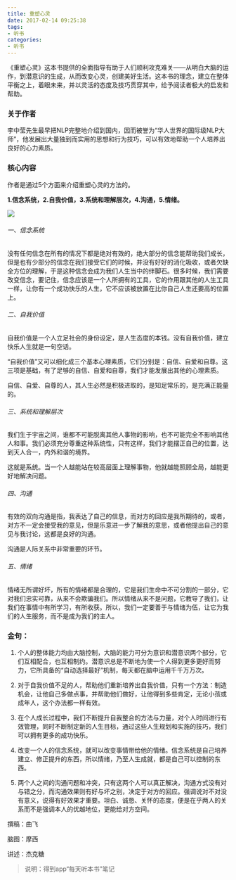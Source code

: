 ```yaml
---
title: 重塑心灵
date: 2017-02-14 09:25:38
tags:
- 听书
categories:
- 听书
---
```


《重塑心灵》这本书提供的全面指导有助于人们顺利攻克难关——从明白大脑的运作，到潜意识的生成，从而改变心灵，创建美好生活。这本书的理念，建立在整体平衡之上，着眼未来，并以灵活的态度及技巧贯穿其中，给予阅读者极大的启发和帮助。

<!-- more -->

### 关于作者

李中莹先生最早把NLP完整地介绍到国内，因而被誉为“华人世界的国际级NLP大师”，他发展出大量独到而实用的思想和行为技巧，可以有效地帮助一个人培养出良好的心力素质。

### 核心内容

作者是通过5个方面来介绍重塑心灵的方法的。

**1.信念系统，2.自我价值，3.系统和理解层次，4.沟通，5.情绪。**

![](/images/重塑心灵.png)

###### 一、信念系统

没有任何信念在所有的情况下都是绝对有效的，绝大部分的信念能帮助我们成长，但是也有少部分的信念在我们接受它们的时候，并没有好好的消化吸收，或者欠缺全方位的理解，于是这种信念会成为我们人生当中的绊脚石。很多时候，我们需要改变信念，要记住，信念应该是一个人所拥有的工具，它的作用跟其他的人生工具一样，让你有一个成功快乐的人生，它不应该被放置在比你自己人生还要高的位置上。

###### 二、自我价值

自我价值是一个人立足社会的身份设定，是人生态度的本钱。没有自我价值，建立快乐人生就是一句空话。

“自我价值”又可以细化成三个基本心理素质，它们分别是：自信、自爱和自尊。这三项是基础，有了足够的自信、自爱和自尊，我们才能发展出其他的心理素质。

自信、自爱、自尊的人，其人生必然是积极进取的，是知足常乐的，是充满正能量的。

###### 三、系统和理解层次

我们生于宇宙之间，谁都不可能脱离其他人事物的影响，也不可能完全不影响其他人和事。我们必须充分尊重这种系统性，只有这样，我们才能摆正自己的位置，达到天人合一，内外和谐的境界。

这就是系统。当一个人越能站在较高层面上理解事物，他就越能照顾全局，越能更好地解决问题。

###### 四、沟通

有效的双向沟通是指，我表达了自己的信息，而对方的回应是我所期待的，或者，对方不一定会接受我的意见，但是乐意进一步了解我的意思，或者他提出自己的意见与我讨论，这都是良好的沟通。

沟通是人际关系中非常重要的环节。

###### 五、情绪

情绪无所谓好坏，所有的情绪都是合理的，它是我们生命中不可分割的一部分，它对我们忠实可靠，从来不会欺骗我们。所以情绪从来不是问题，它教导了我们，让我们在事情中有所学习，有所收获。所以，我们一定要善于与情绪为伍，让它为我们的人生服务，而不是成为我们的主人。

### 金句：

1. 个人的整体能力均由大脑控制，大脑的能力可分为意识和潜意识两个部分，它们互相配合，也互相制约。潜意识总是不断地为使一个人得到更多更好而努力，它所具备的“自动选择最好”机制，每天都在脑中运用千千万万次。

2. 对于自我价值不足的人，帮助他们重新培养出自我价值，只有一个方法：制造机会，让他自己多做点事，并帮助他们做好，让他得到多些肯定，无论小孩或成年人，这个办法都一样有效。

3. 在个人成长过程中，我们不断提升自我整合的方法与力量，对个人时间进行有效管理，同时不断制定新的人生目标，通过这些人生规划和实施的技巧，我们可以拥有更多的成功快乐。

4. 改变一个人的信念系统，就可以改变事情带给他的情绪。信念系统是自己培养建立、修正提升的东西，所以情绪，乃至人生成就，都是自己可以控制的东西。

5. 两个人之间的沟通问题和冲突，只有这两个人可以真正解决，沟通方式没有对与错之分，而沟通效果则有好与坏之别，决定于对方的回应。强调说对不对没有意义，说得有好效果才重要。坦白、诚恳、关怀的态度，便是在乎两人的关系而不是强调本人的优越地位，更能给对方空间。

撰稿：曲飞

脑图：摩西

讲述：杰克糖

>说明：得到app“每天听本书”笔记